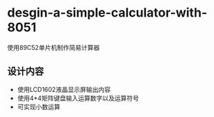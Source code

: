 # desgin-a-simple-calculator-with-8051
使用89C52单片机制作简易计算器

## 设计内容
- 使用LCD1602液晶显示屏输出内容
- 使用4*4矩阵键盘输入运算数字以及运算符号
- 可实现小数运算